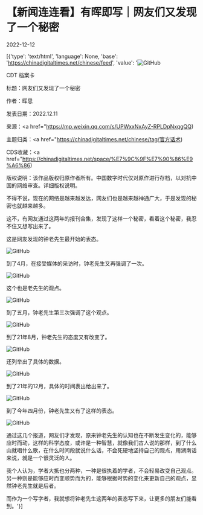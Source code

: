 # 【新闻连连看】有晖即写｜网友们又发现了一个秘密

2022-12-12

[{'type': 'text/html', 'language': None, 'base': 'https://chinadigitaltimes.net/chinese/feed', 'value': '![GitHub](https://chinadigitaltimes.net/chinese/files/2022/12/431-768x508.jpeg)

CDT 档案卡

标题：网友们又发现了一个秘密

作者：晖思

发表日期：2022.12.11

来源：<a href="https://mp.weixin.qq.com/s/UPWxxNxAyZ-RPLDpNxqgQQ)

主题归类：<a href="https://chinadigitaltimes.net/chinese/tag/官方话术)

CDS收藏：<a href="https://chinadigitaltimes.net/space/%E7%9C%9F%E7%90%86%E9%A6%86)

版权说明：该作品版权归原作者所有。中国数字时代仅对原作进行存档，以对抗中国的网络审查。详细版权说明。





不得不说，现在的网络是越来越发达，网友们也是越来越神通广大，于是发现的秘密也就越来越多。

这不，有网友通过这两年的报刊合集，发现了这样一个秘密，看着这个秘密，我忍不住又想写出来了。

这是网友发现的钟老先生最开始的表态。

![GitHub](https://chinadigitaltimes.net/chinese/files/2022/12/post-690818-6396c097cbb04.png)

到了4月，在接受媒体的采访时，钟老先生又再强调了一次。

![GitHub](https://chinadigitaltimes.net/chinese/files/2022/12/post-690818-6396c097dbee7.png)

这个也是老先生的观点。

![GitHub](https://chinadigitaltimes.net/chinese/files/2022/12/post-690818-6396c097eaf07.png)

到了五月，钟老先生第三次强调了这个观点。

![GitHub](https://chinadigitaltimes.net/chinese/files/2022/12/post-690818-6396c09807286.png)

到了21年8月，钟老先生的态度又有改变了。

![GitHub](https://chinadigitaltimes.net/chinese/files/2022/12/post-690818-6396c0981744a.png)

还列举出了具体的数据。

![GitHub](https://chinadigitaltimes.net/chinese/files/2022/12/post-690818-6396c09825909.png)

到了21年的12月，具体的时间表出给出来了。

![GitHub](https://chinadigitaltimes.net/chinese/files/2022/12/post-690818-6396c09834fee.png)

到了今年四月份，钟老先生又有了这样的表态。

![GitHub](https://chinadigitaltimes.net/chinese/files/2022/12/post-690818-6396c09844efe.png)

通过这几个报道，网友们才发现，原来钟老先生的认知也在不断发生变化的，能够应时而动，这样的科学态度，或许是一种智慧，就像我们古人说的那样，到了什么山就唱什么歌，在什么时间段就说什么话，不会死硬地坚持自己的观点，用湖南话来说，就是一个很灵泛的人。

我个人认为，学者大抵也分两种，一种是很执着的学者，不会轻易改变自己观点。另一种则是能够应时而变顺势而为的，能够根据时势的变化来更新自己的观点，显然钟老先生就是后者。

而作为一个写字者，我就想将钟老先生这两年的表态写下来，让更多的朋友们能看到。'}]